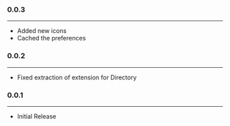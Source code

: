 ### 0.0.3
-------
- Added new icons
- Cached the preferences

### 0.0.2
-------
- Fixed extraction of extension for Directory

### 0.0.1
-------
- Initial Release
